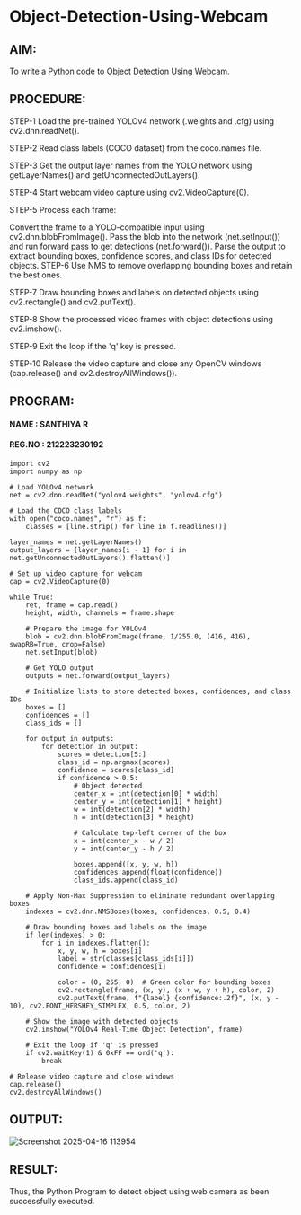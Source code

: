 # Object-Detection-Using-Webcam
## AIM: 
To write a Python code to Object Detection Using Webcam.

## PROCEDURE:
STEP-1 Load the pre-trained YOLOv4 network (.weights and .cfg) using cv2.dnn.readNet().

STEP-2 Read class labels (COCO dataset) from the coco.names file.

STEP-3 Get the output layer names from the YOLO network using getLayerNames() and getUnconnectedOutLayers().

STEP-4 Start webcam video capture using cv2.VideoCapture(0).

STEP-5 Process each frame:

Convert the frame to a YOLO-compatible input using cv2.dnn.blobFromImage().
Pass the blob into the network (net.setInput()) and run forward pass to get detections (net.forward()).
Parse the output to extract bounding boxes, confidence scores, and class IDs for detected objects.
STEP-6 Use NMS to remove overlapping bounding boxes and retain the best ones.

STEP-7 Draw bounding boxes and labels on detected objects using cv2.rectangle() and cv2.putText().

STEP-8 Show the processed video frames with object detections using cv2.imshow().

STEP-9 Exit the loop if the 'q' key is pressed.

STEP-10 Release the video capture and close any OpenCV windows (cap.release() and cv2.destroyAllWindows()).

## PROGRAM:
#### NAME : SANTHIYA R
#### REG.NO : 212223230192

```
import cv2
import numpy as np

# Load YOLOv4 network
net = cv2.dnn.readNet("yolov4.weights", "yolov4.cfg")

# Load the COCO class labels
with open("coco.names", "r") as f:
    classes = [line.strip() for line in f.readlines()]

layer_names = net.getLayerNames()
output_layers = [layer_names[i - 1] for i in net.getUnconnectedOutLayers().flatten()]

# Set up video capture for webcam
cap = cv2.VideoCapture(0)

while True:
    ret, frame = cap.read()
    height, width, channels = frame.shape

    # Prepare the image for YOLOv4
    blob = cv2.dnn.blobFromImage(frame, 1/255.0, (416, 416), swapRB=True, crop=False)
    net.setInput(blob)
    
    # Get YOLO output
    outputs = net.forward(output_layers)
    
    # Initialize lists to store detected boxes, confidences, and class IDs
    boxes = []
    confidences = []
    class_ids = []

    for output in outputs:
        for detection in output:
            scores = detection[5:]
            class_id = np.argmax(scores)
            confidence = scores[class_id]
            if confidence > 0.5:
                # Object detected
                center_x = int(detection[0] * width)
                center_y = int(detection[1] * height)
                w = int(detection[2] * width)
                h = int(detection[3] * height)

                # Calculate top-left corner of the box
                x = int(center_x - w / 2)
                y = int(center_y - h / 2)

                boxes.append([x, y, w, h])
                confidences.append(float(confidence))
                class_ids.append(class_id)

    # Apply Non-Max Suppression to eliminate redundant overlapping boxes
    indexes = cv2.dnn.NMSBoxes(boxes, confidences, 0.5, 0.4)

    # Draw bounding boxes and labels on the image
    if len(indexes) > 0:
        for i in indexes.flatten():
            x, y, w, h = boxes[i]
            label = str(classes[class_ids[i]])
            confidence = confidences[i]

            color = (0, 255, 0)  # Green color for bounding boxes
            cv2.rectangle(frame, (x, y), (x + w, y + h), color, 2)
            cv2.putText(frame, f"{label} {confidence:.2f}", (x, y - 10), cv2.FONT_HERSHEY_SIMPLEX, 0.5, color, 2)

    # Show the image with detected objects
    cv2.imshow("YOLOv4 Real-Time Object Detection", frame)

    # Exit the loop if 'q' is pressed
    if cv2.waitKey(1) & 0xFF == ord('q'):
        break

# Release video capture and close windows
cap.release()
cv2.destroyAllWindows()
```
## OUTPUT:
![Screenshot 2025-04-16 113954](https://github.com/user-attachments/assets/32814575-95ca-451e-bdc1-17c43c82cfc1)


## RESULT:
Thus, the Python Program to detect object using web camera as been successfully executed.



